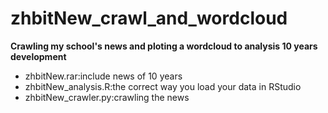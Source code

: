 # zhbitNew_crawl_and_wordcloud
**Crawling my school's news and ploting a wordcloud to analysis 10 years development**


* zhbitNew.rar:include news of 10 years
* zhbitNew_analysis.R:the correct way you load your data in RStudio
* zhbitNew_crawler.py:crawling the news